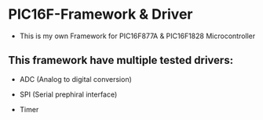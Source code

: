 # PIC16F-Framework & Driver
- This is my own Framework for PIC16F877A & PIC16F1828  Microcontroller
 
## This framework have multiple tested drivers:

 - ADC (Analog to digital conversion)

 - SPI (Serial prephiral interface)

 - Timer
 
 
 
